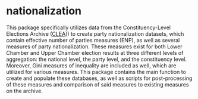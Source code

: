 # nationalization

This package specifically utilizes data from the Constituency-Level Elections Archive ([CLEA](http://www.electiondataarchive.org./))) to 
	     create party nationalization datasets, which contain effective number of parties measures (ENP), as well as several measures of party nationalization.
	     These measures exist for both Lower Chamber and Upper Chamber election results at three different levels of aggregation: the national level,
	     the party level, and the constituency level. Moreover, Gini measures of inequality are included as well, which are utilized for various measures. This
	     package contains the main function to create and populate these databases, as well as scripts for post-processing of these measures and comparison of
	     said measures to existing measures on the archive.
